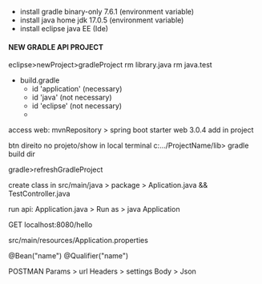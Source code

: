 - install gradle binary-only 7.6.1 (environment variable)
- install java home jdk 17.0.5 (environment variable)
- install eclipse java EE (Ide)

#### NEW GRADLE API PROJECT

eclipse>newProject>gradleProject
rm library.java
rm java.test
- build.gradle
  - id 'application' (necessary)
  - id 'java' (not necessary)
  - id 'eclipse' (not necessary)
  - 
access web: mvnRepository > spring boot starter web 3.0.4
 add in project

btn direito no projeto/show in local terminal
c:.../ProjectName/lib> gradle build
dir

gradle>refreshGradleProject

create class in src/main/java > package > Aplication.java && TestController.java

run api: Application.java > Run as > java Application

GET localhost:8080/hello

src/main/resources/Application.properties

@Bean("name")
@Qualifier("name")

POSTMAN
Params > url
Headers > settings
Body > Json
